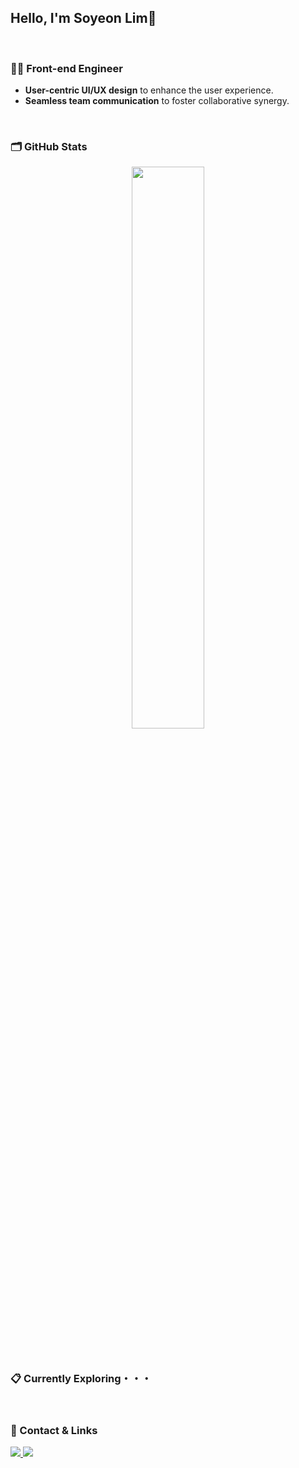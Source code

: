 <!-- capsule-render -->
<!--
<p align='center'>
  <img src="https://capsule-render.vercel.app/api?type=waving&color=0:000000,10:404040,55:A8A8A8,70:606060,100:000000&height=125&section=header&text=&fontSize=0" width="100%"/>
</p> 
-->

## Hello, I'm Soyeon Lim🫶

<br>

### 👩‍💻 Front-end Engineer

- **User-centric UI/UX design** to enhance the user experience.
- **Seamless team communication** to foster collaborative synergy.

<br>

<!--
### 🖇️ Study Hub

- “[My Notion space](https://mountain-gallimimus-97b.notion.site/Study-da830c2586fc4ca4af46a81b78c9727d?pvs=4) captures my journey of learning and project stories.”

<br>
-->

### 🗂️ GitHub Stats

<p align='center'>
    <a href="https://github.com/dlatth/github-readme-stats">
        <img src="https://github-readme-stats.vercel.app/api?username=dlatth&show_icons=true&hide_border=true&theme=transparent&text_color=transparent&title_color=transparent&icon_color=transparent&border_color=transparent" width=48%/>
    </a>
<!--     <a href="https://github.com/dlatth/github-stats">
      <img src="https://github-readme-stats.vercel.app/api/wakatime?username=dlatth&layout=compact&hide_border=true&theme=transparent&text_color=transparent&title_color=transparent&icon_color=transparent&border_color=transparent" width=44% />
    </a> -->
</p>

<br>

### 📋 Currently Exploring・・・

<br>

### 🔗 Contact & Links

<p align='left'>
  <span>
    <a href="https://www.instagram.com/dlat.th/">
      <img src="https://img.shields.io/badge/Instagram-DD2A7B?style=flat-square&logo=Instagram&logoColor=white"/>
    </a>
  </span>
  <span>
    <a href="dlat.th45@gmail.com">
      <img src="https://img.shields.io/badge/Gmail-EEEEE?style=flat-square&logo=Gmail&logoColor=white"/>
    </a>
  </span>
</p>
